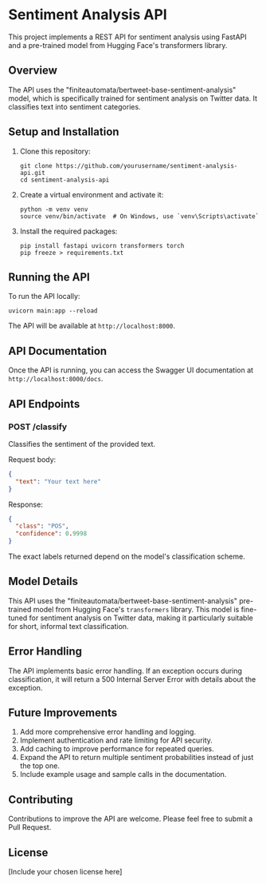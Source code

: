 # Sentiment Analysis API

This project implements a REST API for sentiment analysis using FastAPI and a pre-trained model from Hugging Face's transformers library.

## Overview

The API uses the "finiteautomata/bertweet-base-sentiment-analysis" model, which is specifically trained for sentiment analysis on Twitter data. It classifies text into sentiment categories.

## Setup and Installation

1. Clone this repository:
   ```
   git clone https://github.com/yourusername/sentiment-analysis-api.git
   cd sentiment-analysis-api
   ```

2. Create a virtual environment and activate it:
   ```
   python -m venv venv
   source venv/bin/activate  # On Windows, use `venv\Scripts\activate`
   ```

3. Install the required packages:
   ```
   pip install fastapi uvicorn transformers torch
   pip freeze > requirements.txt
   ```

## Running the API

To run the API locally:

```
uvicorn main:app --reload
```

The API will be available at `http://localhost:8000`.

## API Documentation

Once the API is running, you can access the Swagger UI documentation at `http://localhost:8000/docs`.

## API Endpoints

### POST /classify

Classifies the sentiment of the provided text.

Request body:
```json
{
  "text": "Your text here"
}
```

Response:
```json
{
  "class": "POS",
  "confidence": 0.9998
}
```

The exact labels returned depend on the model's classification scheme.

## Model Details

This API uses the "finiteautomata/bertweet-base-sentiment-analysis" pre-trained model from Hugging Face's `transformers` library. This model is fine-tuned for sentiment analysis on Twitter data, making it particularly suitable for short, informal text classification.

## Error Handling

The API implements basic error handling. If an exception occurs during classification, it will return a 500 Internal Server Error with details about the exception.

## Future Improvements

1. Add more comprehensive error handling and logging.
2. Implement authentication and rate limiting for API security.
3. Add caching to improve performance for repeated queries.
4. Expand the API to return multiple sentiment probabilities instead of just the top one.
5. Include example usage and sample calls in the documentation.

## Contributing

Contributions to improve the API are welcome. Please feel free to submit a Pull Request.

## License

[Include your chosen license here]

